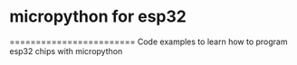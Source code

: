 # micropython for esp32
========================
 Code examples to learn how to program esp32 chips with micropython
